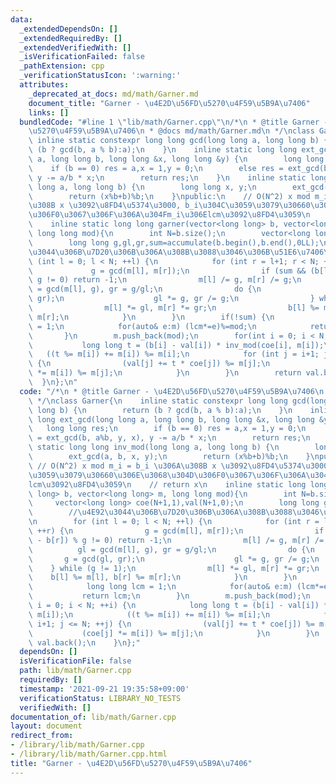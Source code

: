```yaml
---
data:
  _extendedDependsOn: []
  _extendedRequiredBy: []
  _extendedVerifiedWith: []
  _isVerificationFailed: false
  _pathExtension: cpp
  _verificationStatusIcon: ':warning:'
  attributes:
    _deprecated_at_docs: md/math/Garner.md
    document_title: "Garner - \u4E2D\u56FD\u5270\u4F59\u5B9A\u7406"
    links: []
  bundledCode: "#line 1 \"lib/math/Garner.cpp\"\n/*\n * @title Garner - \u4E2D\u56FD\
    \u5270\u4F59\u5B9A\u7406\n * @docs md/math/Garner.md\n */\nclass Garner{\n   \
    \ inline static constexpr long long gcd(long long a, long long b) {\n        return\
    \ (b ? gcd(b, a % b):a);\n    }\n    inline static long long ext_gcd(long long\
    \ a, long long b, long long &x, long long &y) {\n        long long res;\n    \
    \    if (b == 0) res = a,x = 1,y = 0;\n        else res = ext_gcd(b, a%b, y, x),\
    \ y -= a/b * x;\n        return res;\n    }\n    inline static long long inv_mod(long\
    \ long a, long long b) {\n        long long x, y;\n        ext_gcd(a, b, x, y);\n\
    \        return (x%b+b)%b;\n    }\npublic:\n    // O(N^2) x mod m_i = b_i \u306A\
    \u308B x \u3092\u8FD4\u5374\u3000, b_i\u304C\u3059\u3079\u30660\u306E\u3068\u304D\
    \u306F0\u3067\u306F\u306A\u304Fm_i\u306Elcm\u3092\u8FD4\u3059\n    // return x\n\
    \    inline static long long garner(vector<long long> b, vector<long long> m,\
    \ long long mod){\n        int N=b.size();\n        vector<long long> coe(N+1,1),val(N+1,0);\n\
    \        long long g,gl,gr,sum=accumulate(b.begin(),b.end(),0LL);\n        //\u4E92\
    \u3044\u306B\u7D20\u306B\u306A\u308B\u3088\u3046\u306B\u51E6\u7406\n        for\
    \ (int l = 0; l < N; ++l) {\n            for (int r = l+1; r < N; ++r) {\n   \
    \             g = gcd(m[l], m[r]);\n                if (sum && (b[l] - b[r]) %\
    \ g != 0) return -1;\n                m[l] /= g, m[r] /= g;\n                gl\
    \ = gcd(m[l], g), gr = g/gl;\n                do {\n                    g = gcd(gl,\
    \ gr);\n                    gl *= g, gr /= g;\n                } while (g != 1);\n\
    \                m[l] *= gl, m[r] *= gr;\n                b[l] %= m[l], b[r] %=\
    \ m[r];\n            }\n        }\n        if(!sum) {\n            long long lcm\
    \ = 1;\n            for(auto& e:m) (lcm*=e)%=mod;\n            return lcm;\n \
    \       }\n        m.push_back(mod);\n        for(int i = 0; i < N; ++i) {\n \
    \           long long t = (b[i] - val[i]) * inv_mod(coe[i], m[i]);\n         \
    \   ((t %= m[i]) += m[i]) %= m[i];\n            for (int j = i+1; j <= N; ++j)\
    \ {\n                (val[j] += t * coe[j]) %= m[j];\n                (coe[j]\
    \ *= m[i]) %= m[j];\n            }\n        }\n        return val.back();\n  \
    \  }\n};\n"
  code: "/*\n * @title Garner - \u4E2D\u56FD\u5270\u4F59\u5B9A\u7406\n * @docs md/math/Garner.md\n\
    \ */\nclass Garner{\n    inline static constexpr long long gcd(long long a, long\
    \ long b) {\n        return (b ? gcd(b, a % b):a);\n    }\n    inline static long\
    \ long ext_gcd(long long a, long long b, long long &x, long long &y) {\n     \
    \   long long res;\n        if (b == 0) res = a,x = 1,y = 0;\n        else res\
    \ = ext_gcd(b, a%b, y, x), y -= a/b * x;\n        return res;\n    }\n    inline\
    \ static long long inv_mod(long long a, long long b) {\n        long long x, y;\n\
    \        ext_gcd(a, b, x, y);\n        return (x%b+b)%b;\n    }\npublic:\n   \
    \ // O(N^2) x mod m_i = b_i \u306A\u308B x \u3092\u8FD4\u5374\u3000, b_i\u304C\
    \u3059\u3079\u30660\u306E\u3068\u304D\u306F0\u3067\u306F\u306A\u304Fm_i\u306E\
    lcm\u3092\u8FD4\u3059\n    // return x\n    inline static long long garner(vector<long\
    \ long> b, vector<long long> m, long long mod){\n        int N=b.size();\n   \
    \     vector<long long> coe(N+1,1),val(N+1,0);\n        long long g,gl,gr,sum=accumulate(b.begin(),b.end(),0LL);\n\
    \        //\u4E92\u3044\u306B\u7D20\u306B\u306A\u308B\u3088\u3046\u306B\u51E6\u7406\
    \n        for (int l = 0; l < N; ++l) {\n            for (int r = l+1; r < N;\
    \ ++r) {\n                g = gcd(m[l], m[r]);\n                if (sum && (b[l]\
    \ - b[r]) % g != 0) return -1;\n                m[l] /= g, m[r] /= g;\n      \
    \          gl = gcd(m[l], g), gr = g/gl;\n                do {\n             \
    \       g = gcd(gl, gr);\n                    gl *= g, gr /= g;\n            \
    \    } while (g != 1);\n                m[l] *= gl, m[r] *= gr;\n            \
    \    b[l] %= m[l], b[r] %= m[r];\n            }\n        }\n        if(!sum) {\n\
    \            long long lcm = 1;\n            for(auto& e:m) (lcm*=e)%=mod;\n \
    \           return lcm;\n        }\n        m.push_back(mod);\n        for(int\
    \ i = 0; i < N; ++i) {\n            long long t = (b[i] - val[i]) * inv_mod(coe[i],\
    \ m[i]);\n            ((t %= m[i]) += m[i]) %= m[i];\n            for (int j =\
    \ i+1; j <= N; ++j) {\n                (val[j] += t * coe[j]) %= m[j];\n     \
    \           (coe[j] *= m[i]) %= m[j];\n            }\n        }\n        return\
    \ val.back();\n    }\n};"
  dependsOn: []
  isVerificationFile: false
  path: lib/math/Garner.cpp
  requiredBy: []
  timestamp: '2021-09-21 19:35:58+09:00'
  verificationStatus: LIBRARY_NO_TESTS
  verifiedWith: []
documentation_of: lib/math/Garner.cpp
layout: document
redirect_from:
- /library/lib/math/Garner.cpp
- /library/lib/math/Garner.cpp.html
title: "Garner - \u4E2D\u56FD\u5270\u4F59\u5B9A\u7406"
---
```

